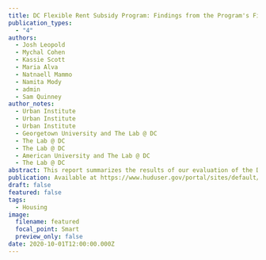 ```yaml
---
title: DC Flexible Rent Subsidy Program: Findings from the Program's First Year
publication_types:
  - "4"
authors:
  - Josh Leopold
  - Mychal Cohen
  - Kassie Scott
  - Maria Alva
  - Natnaell Mammo
  - Namita Mody
  - admin
  - Sam Quinney
author_notes:
  - Urban Institute
  - Urban Institute
  - Urban Institute
  - Georgetown University and The Lab @ DC
  - The Lab @ DC
  - The Lab @ DC
  - American University and The Lab @ DC
  - The Lab @ DC
abstract: This report summarizes the results of our evaluation of the DC Flexible Rent Subsidy Program (DC Flex).
publication: Available at https://www.huduser.gov/portal/sites/default/files/pdf/DC-Flexible-Rent-2020.pdf
draft: false
featured: false
tags:
  - Housing
image:
  filename: featured
  focal_point: Smart
  preview_only: false
date: 2020-10-01T12:00:00.000Z
---
```

